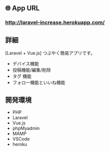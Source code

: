 ## 🌐 App URL
### **http://laravel-increase.herokuapp.com/**  

## 詳細
[Laravel + Vue.js] 
つぶやく簡易アプリです。
- デバイス機能
- 投稿機能/編集/削除
- タグ 機能
- フォロー機能といいね機能

## 開発環境
- PHP
- Laravel
- Vue.js
- phpMyadmin 
- MAMP
- VSCode
- heroku

